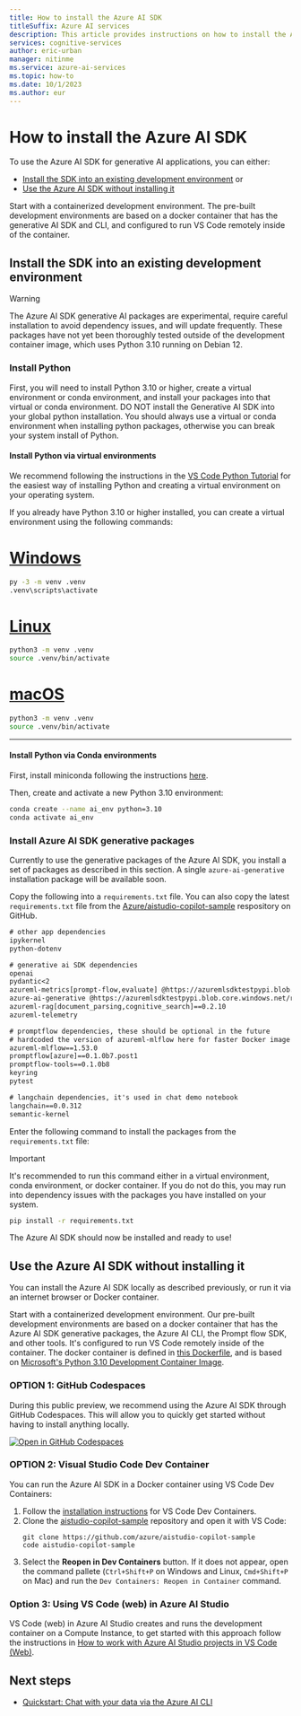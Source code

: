 ```yaml
---
title: How to install the Azure AI SDK
titleSuffix: Azure AI services
description: This article provides instructions on how to install the Azure AI SDK.
services: cognitive-services
author: eric-urban
manager: nitinme
ms.service: azure-ai-services
ms.topic: how-to
ms.date: 10/1/2023
ms.author: eur
---
```


# How to install the Azure AI SDK

To use the Azure AI SDK for generative AI applications, you can either:
- [Install the SDK into an existing development environment](#install-the-sdk-into-an-existing-development-environment) or
- [Use the Azure AI SDK without installing it](#use-the-azure-ai-sdk-without-installing-it)

Start with a containerized development environment. The pre-built development environments are based on a docker container that has the generative AI SDK and CLI, and configured to run VS Code remotely inside of the container.

## Install the SDK into an existing development environment

> [!WARNING]
> The Azure AI SDK generative AI packages are experimental, require careful installation to avoid dependency issues, and will update frequently. These packages have not yet been thoroughly tested outside of the development container image, which uses Python 3.10 running on Debian 12.

### Install Python

First, you will need to install Python 3.10 or higher, create a virtual environment or conda environment, and install your packages into that virtual or conda environment. DO NOT install the Generative AI SDK into your global python installation. You should always use a virtual or conda environment when installing python packages, otherwise you can break your system install of Python.

#### Install Python via virtual environments

We recommend following the instructions in the [VS Code Python Tutorial](https://code.visualstudio.com/docs/python/python-tutorial#_install-a-python-interpreter) for the easiest way of installing Python and creating a virtual environment on your operating system.

If you already have Python 3.10 or higher installed, you can create a virtual environment using the following commands:

# [Windows](#tab/windows)

```bash
py -3 -m venv .venv
.venv\scripts\activate
```

# [Linux](#tab/linux)

```bash
python3 -m venv .venv
source .venv/bin/activate
```

# [macOS](#tab/macos)

```bash
python3 -m venv .venv
source .venv/bin/activate
```

---


#### Install Python via Conda environments

First, install miniconda following the instructions [here](https://docs.conda.io/en/latest/miniconda.html).

Then, create and activate a new Python 3.10 environment:

```bash
conda create --name ai_env python=3.10
conda activate ai_env
```

### Install Azure AI SDK generative packages

Currently to use the generative packages of the Azure AI SDK, you install a set of packages as described in this section. A single `azure-ai-generative` installation package will be available soon.

Copy the following into a `requirements.txt` file. You can also copy the latest `requirements.txt` file from the [Azure/aistudio-copilot-sample](https://github.com/Azure/aistudio-copilot-sample/blob/main/requirements.txt) respository on GitHub.

```txt
# other app dependencies
ipykernel
python-dotenv 

# generative ai SDK dependencies
openai
pydantic<2
azureml-metrics[prompt-flow,evaluate] @https://azuremlsdktestpypi.blob.core.windows.net/repo/sdk-release/master/588E708E0DF342C4A80BD954289657CF/azureml_metrics-0.1.0.105204596-py3-none-any.whl
azure-ai-generative @https://azuremlsdktestpypi.blob.core.windows.net/repo/test-azure-ai-generative/azure_ai_generative-0.7.0-py3-none-any.whl
azureml-rag[document_parsing,cognitive_search]==0.2.10
azureml-telemetry

# promptflow dependencies, these should be optional in the future
# hardcoded the version of azureml-mlflow here for faster Docker image building speed
azureml-mlflow==1.53.0
promptflow[azure]==0.1.0b7.post1
promptflow-tools==0.1.0b8
keyring
pytest

# langchain dependencies, it's used in chat demo notebook
langchain==0.0.312
semantic-kernel
```

Enter the following command to install the packages from the `requirements.txt` file:

> [!IMPORTANT]
> It's recommended to run this command either in a virtual environment, conda environment, or docker container. If you do not do this, you may run into dependency issues with the packages you have installed on your system.

```bash
pip install -r requirements.txt
```

The Azure AI SDK should now be installed and ready to use!


## Use the Azure AI SDK without installing it

You can install the Azure AI SDK locally as described previously, or run it via an internet browser or Docker container. 

Start with a containerized development environment. Our pre-built development environments are based on a docker container that has the Azure AI SDK generative packages, the Azure AI CLI, the Prompt flow SDK, and other tools. It's configured to run VS Code remotely inside of the container. The docker container is defined in [this Dockerfile](https://github.com/Azure/aistudio-copilot-sample/blob/main/.devcontainer/Dockerfile), and is based on [Microsoft's Python 3.10 Development Container Image](https://mcr.microsoft.com/en-us/product/devcontainers/python/about). 

### OPTION 1: GitHub Codespaces

During this public preview, we recommend using the Azure AI SDK through GitHub Codespaces. This will allow you to quickly get started without having to install anything locally.

[![Open in GitHub Codespaces](https://github.com/codespaces/badge.svg)](https://codespaces.new/Azure/aistudio-copilot-sample?quickstart=1)


### OPTION 2: Visual Studio Code Dev Container

You can run the Azure AI SDK in a Docker container using VS Code Dev Containers:

1. Follow the [installation instructions](https://code.visualstudio.com/docs/devcontainers/containers#_installation) for VS Code Dev Containers.
1. Clone the [aistudio-copilot-sample](https://github.com/Azure/aistudio-copilot-sample) repository and open it with VS Code:
    ```
    git clone https://github.com/azure/aistudio-copilot-sample
    code aistudio-copilot-sample
    ```
1. Select the **Reopen in Dev Containers** button. If it does not appear, open the command pallete (`Ctrl+Shift+P` on Windows and Linux, `Cmd+Shift+P` on Mac) and run the `Dev Containers: Reopen in Container` command.

### Option 3: Using VS Code (web) in Azure AI Studio

VS Code (web) in Azure AI Studio creates and runs the development container on a Compute Instance, to get started with this approach follow the instructions in [How to work with Azure AI Studio projects in VS Code (Web)](vscode-web.md).


## Next steps

- [Quickstart: Chat with your data via the Azure AI CLI](../quickstarts/chat-ai-cli.md)


